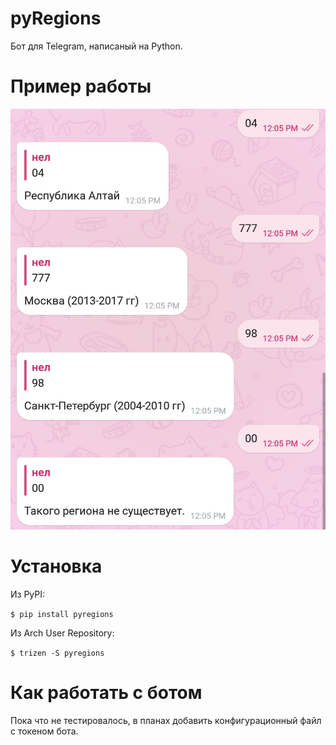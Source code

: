 # pyRegions
Бот для Telegram, написаный на Python.
# Пример работы
![@pythonregionsbot](https://github.com/sk8higher/pyRegions/blob/master/readmefiles/Screenshot_20180824-121021__01.jpg)

# Установка
Из PyPI:

```$ pip install pyregions```

Из Arch User Repository:

```$ trizen -S pyregions```
# Как работать с ботом
Пока что не тестировалось, в планах добавить конфигурационный файл с токеном бота.
